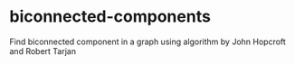 # biconnected-components
Find biconnected component in a graph using algorithm by John Hopcroft and Robert Tarjan
